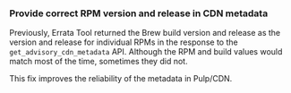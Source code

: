 ### Provide correct RPM version and release in CDN metadata

Previously, Errata Tool returned the Brew build version and release as
the version and release for individual RPMs in the response to the
`get_advisory_cdn_metadata` API. Although the RPM and build values would
match most of the time, sometimes they did not.

This fix improves the reliability of the metadata in Pulp/CDN.

